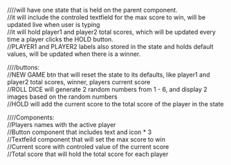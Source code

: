 ////will have one state that is held on the parent component.  
//it will include the controled textfield for the max score to win, will be updated live when user is typing  
//it will hold player1 and player2 total scores, which will be updated every time a player clicks the HOLD button.  
//PLAYER1 and PLAYER2 labels also stored in the state and holds default values, will be updated when there is a winner.  
  
  
////buttons:  
//NEW GAME btn that will reset the state to its defaults, like player1 and player2 total scores, winner, players current score  
//ROLL DICE will generate 2 random numbers from 1 - 6, and display 2 images based on the random numbers  
//HOLD will add the current score to the total score of the player in the state   
  
////Components:  
//Players names with the active player  
//Button component that includes text and icon * 3  
//Textfeild component that will set the max score to win  
//Current score with controled value of the current score  
//Total score that will hold the total score for each player  

